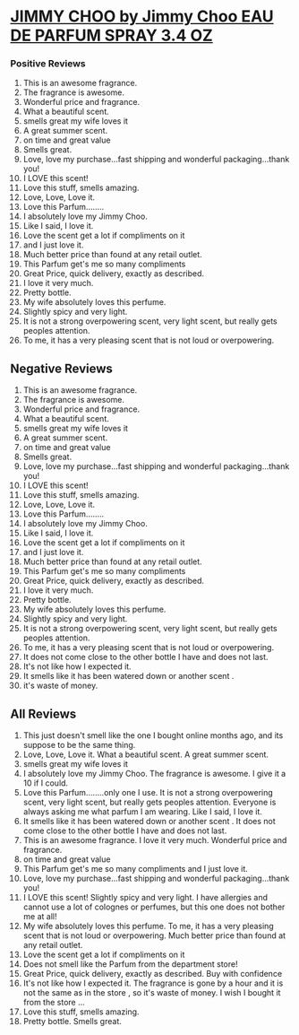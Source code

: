 # [JIMMY CHOO by Jimmy Choo EAU DE PARFUM SPRAY 3.4 OZ](https://products.checkmycream.com/products/JIMMY-CHOO-by-Jimmy-Choo-EAU-DE-PARFUM-SPRAY-3.4-OZ.html)

### Positive Reviews

<ol>
      <li>This is an awesome fragrance.</li>
      <li>The fragrance is awesome.</li>
      <li>Wonderful price and fragrance.</li>
      <li>What a beautiful scent.  </li>
      <li>smells great my wife loves it</li>
      <li>A great summer scent.</li>
      <li>on time and great value</li>
      <li>Smells great.</li>
      <li>Love, love my purchase...fast shipping and wonderful packaging...thank you!</li>
      <li>I LOVE this scent!  </li>
      <li>Love this stuff, smells amazing.</li>
      <li>Love, Love, Love it.  </li>
      <li>Love this Parfum........</li>
      <li>I absolutely love my Jimmy Choo.</li>
      <li>Like I said, I love it.</li>
      <li>Love the scent get a lot if compliments on it</li>
      <li>and I just love it.</li>
      <li>Much better price than found at any retail outlet.</li>
      <li>This Parfum get&#x27;s me so many compliments</li>
      <li>Great Price, quick delivery, exactly as described.</li>
      <li>I love it very much.</li>
      <li>Pretty bottle.</li>
      <li>My wife absolutely loves this perfume.</li>
      <li>Slightly spicy and very light.</li>
      <li>It is not a strong overpowering scent, very light scent, but really gets peoples attention.  </li>
      <li>To me, it has a very pleasing scent that is not loud or overpowering.</li>
</ol>


<h2>Negative Reviews</h2>
<ol>
<li> This is an awesome fragrance.</li>
<li> The fragrance is awesome.</li>
<li> Wonderful price and fragrance.</li>
<li> What a beautiful scent.  </li>
<li> smells great my wife loves it</li>
<li> A great summer scent.</li>
<li> on time and great value</li>
<li> Smells great.</li>
<li> Love, love my purchase...fast shipping and wonderful packaging...thank you!</li>
<li> I LOVE this scent!  </li>
<li> Love this stuff, smells amazing.</li>
<li> Love, Love, Love it.  </li>
<li> Love this Parfum........</li>
<li> I absolutely love my Jimmy Choo.</li>
<li> Like I said, I love it.</li>
<li> Love the scent get a lot if compliments on it</li>
<li> and I just love it.</li>
<li> Much better price than found at any retail outlet.</li>
<li> This Parfum get&#x27;s me so many compliments</li>
<li> Great Price, quick delivery, exactly as described.</li>
<li> I love it very much.</li>
<li> Pretty bottle.</li>
<li> My wife absolutely loves this perfume.</li>
<li> Slightly spicy and very light.</li>
<li> It is not a strong overpowering scent, very light scent, but really gets peoples attention.  </li>
<li> To me, it has a very pleasing scent that is not loud or overpowering.</li>
<li> It does not come close to the other bottle I have and does not last.</li>
<li> It&#x27;s not like how I expected it.</li>
<li> It smells like it has been watered down or another scent .  </li>
<li> it&#x27;s waste of money.</li>
</ol>

<h2>All Reviews</h2>

<ol>
    <li> This just doesn&#x27;t smell like the one I bought online months ago, and its suppose to be the same thing.</li>
    <li> Love, Love, Love it.  What a beautiful scent.  A great summer scent.</li>
    <li> smells great my wife loves it</li>
    <li> I absolutely love my Jimmy Choo. The fragrance is awesome. I give it a 10 if I could.</li>
    <li> Love this Parfum........only one I use.  It is not a strong overpowering scent, very light scent, but really gets peoples attention.  Everyone is always asking me what parfum I am wearing.  Like I said, I love it.</li>
    <li> It smells like it has been watered down or another scent .  It does not come close to the other bottle I have and does not last.</li>
    <li> This is an awesome fragrance. I love it very much. Wonderful price and fragrance.</li>
    <li> on time and great value</li>
    <li> This Parfum get&#x27;s me so many compliments and I just love it.</li>
    <li> Love, love my purchase...fast shipping and wonderful packaging...thank you!</li>
    <li> I LOVE this scent!  Slightly spicy and very light. I have allergies and cannot use a lot of colognes or perfumes, but this one does not bother me at all!</li>
    <li> My wife absolutely loves this perfume. To me, it has a very pleasing scent that is not loud or overpowering. Much better price than found at any retail outlet.</li>
    <li> Love the scent get a lot if compliments on it</li>
    <li> Does not smell like the Parfum from the department store!</li>
    <li> Great Price, quick delivery, exactly as described. Buy with confidence</li>
    <li> It&#x27;s not like how I expected it. The fragrance is gone by a hour and it is not the same as in the store , so it&#x27;s waste of money. I wish I bought it from the store ...</li>
    <li> Love this stuff, smells amazing.</li>
    <li> Pretty bottle. Smells great.</li>
</ol>




